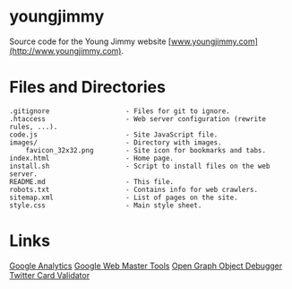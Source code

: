 # youngjimmy
Source code for the Young Jimmy website [www.youngjimmy.com](http://www.youngjimmy.com).

Files and Directories
=====================

    .gitignore                   - Files for git to ignore.
    .htaccess                    - Web server configuration (rewrite rules, ...).
    code.js                      - Site JavaScript file. 
    images/                      - Directory with images.
        favicon_32x32.png        - Site icon for bookmarks and tabs.
    index.html                   - Home page.
    install.sh                   - Script to install files on the web server.
    README.md                    - This file.
    robots.txt                   - Contains info for web crawlers.
    sitemap.xml                  - List of pages on the site.
    style.css                    - Main style sheet.



Links
=====
[Google Analytics](http://www.google.com/analytics/)
[Google Web Master Tools](https://www.google.com/webmasters/tools/home)
[Open Graph Object Debugger](https://developers.facebook.com/tools/debug/og/object/)
[Twitter Card Validator](https://cards-dev.twitter.com/validator)
